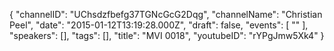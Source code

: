 {
    "channelID": "UChsdzfbefg37TGNcGcG2Dqg",
    "channelName": "Christian Peel",
    "date": "2015-01-12T13:19:28.000Z",
    "draft": false,
    "events": [
        ""
    ],
    "speakers": [],
    "tags": [],
    "title": "MVI 0018",
    "youtubeID": "rYPgJmw5Xk4"
}